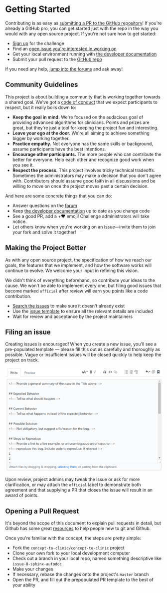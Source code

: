 # Getting Started

Contributing is as easy as [submitting a PR to the GitHub repository](https://github.com/concept-to-clinic/concept-to-clinic)! If you're already a GitHub pro, you can get started just with the repo in the way you would with any open source project. If you're not sure how to get started:

 - [Sign up](/login) for the challenge
 - Find an [open issue you're interested in working on](/issues)
 - Get your local environment running with [the developer documentation](/documentation)
 - Submit your pull request to the [GitHub repo](https://github.com/concept-to-clinic/concept-to-clinic)

If you need any help, [jump into the forums](https://community.drivendata.org/c/concept-to-clinic) and ask away!

## Community Guidelines

This project is about building a community that is working together towards a shared goal. We've got a [code of conduct](/code-of-conduct) that we expect participants to respect, but it really boils down to:

 - **Keep the goal in mind.** We're focused on the audacious goal of providing advanced algorithms for clinicians. Points and prizes are great, but they're just a tool for keeping the project fun and interesting.
 - **Leave your ego at the door.** We're all aiming to achieve something bigger by working together.
 - **Practice empathy.** Not everyone has the same skills or background, assume participants have the best intentions.
 - **Encourage other participants.** The more people who can contribute the better for everyone. Help each other and recognize good work when you see it.
 - **Respect the process.** This project involves tricky technical tradeoffs. Sometimes the administrators may make a decision that you don't agree with. Contributors should assume good faith in all discussions and be willing to move on once the project moves past a certain decision.

And here are some concrete things that you can do:
 - Answer questions on the [forum](https://community.drivendata.org/c/concept-to-clinic)
 - Keep [the developer documentation](/documentation) up to date as you change code
 - See a good PR, add a +:heart: emoji! Challenge administrators will take notice.
 - Let others know when you're working on an issue—invite them to join your fork and solve it together!

## Making the Project Better

As with any open source project, the specification of how we reach our goals, the features that we implement, and how the software works will continue to evolve. We welcome your input in refining this vision.

We didn't think of everything beforehand, so contribute your ideas to the cause. We won't be able to implement every one, but filing good issues that become marked `official` after review will earn you points like a code contribution.

 - [Search the issues](https://github.com/concept-to-clinic/concept-to-clinic/issues) to make sure it doesn't already exist
 - Use the [issue template](#) to ensure all the relevant details are included
 - Wait for review and acceptance by the project maintainers


## Filing an issue

Creating issues is encouraged! When you create a new issue, you'll see a pre-populated template — please fill this out as carefully and thoroughly as possible. Vague or insufficient issues will be closed quickly to help keep the project on track.

![A picture of the issue template](_static/issue_reporting_template.png)

Upon review, project admins may tweak the issue or ask for more clarification, or may attach the `official` label to demonstrate both agreement and that supplying a PR that closes the issue will result in an award of points.

## Opening a Pull Request

It's beyond the scope of this document to explain pull requests in detail, but Github has some great [resources](https://help.github.com/articles/creating-a-pull-request/) to help people new to git and Github.

Once you're familiar with the concept, the steps are pretty simple:

- Fork the `concept-to-clinic/concept-to-clinic` project
- Clone your own fork to your local development computer
- Check out a branch in your local repo, named something descriptive like `issue-8-sphinx-autodoc`
- Make your changes
- If necessary, rebase the changes onto the project's `master` branch
- Open the PR, and fill out the prepopulated PR template to the best of your ability
